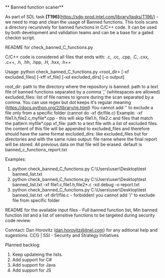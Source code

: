 ** Banned function scaner**

As part of SDL task **[T196]**(https://sdp-prod.intel.com/library/tasks/T196/) - we need to map and clean the usage of Banned functions. 
This tools scans a directory recursively for banned functions in C/C++ code. It can be used by both development and validation teams and can be a base for a gated checkin script.

README for check_banned_C_functions.py

C/C++ code is considered all files that ends with: .c, .cc, .cpp, .C, .cxx, .c++, .h, .hh, .hpp, .H, .hxx, .h++

Usage:  python check_banned_C_functions.py <root_dir> <banned> [-xf excluded_files] [-xff xf_file] [-xd excluded_dirs] [-o output]

root_dir: path to the directory where the repository is
banned: path to a text file of banned functions separated by a comma ',' (whitespaces are allowed)
excluded_files: list of file names to ignore during the scan separated by a comma. You can use regex but dot keeps it's regular meaning (https://docs.python.org/2/library/re.html)
				You cannot add '\' to exclude a file only from a specific folder (cannot do -xf dir/file.c)
				Example: -xf file1.h,file2.c,myfile*.cpp - this will skip file1.h, file2.c and files that match the pattern myfile*.cpp
xf_file: path to a text file with a list of excluded files. the content of this file will be appended to excluded_files and therefore should have the same format
excluded_dirs: like excluded_files but for directories and with the same rules
output: file name where the final report will be stored. All previous data on that file will be erased. default is banned_c_functions_report.txt


Examples:
1. python check_banned_C_functions.py C:\Users\user\Desktop\test banned_list.txt
2. python check_banned_C_functions.py C:\Users\user\Desktop\test banned_list.txt -xf file1.c,file1.h,file2*.c -xd debug -o report.txt
3. python check_banned_C_functions.py C:\Users\user\Desktop\test banned_list.txt -xf dir1/file.c - forbidden! you cannot add '/' to exclude file from specific folder

README for the available input files - Full banned function list, Min banned function list and a list of sensitive functions to be targeted during security code review.

Conntact: 
    Dan Horovitz (dan.horovitz@itnel.com) for any aditional help and sugestions.
    CCG | SSI - Security and Strategy Initiatives 
    
Planned backlog:
1) Keep updateing the lists.
2) Add support for C#
3) Add support for Java
4) Add support for JS 